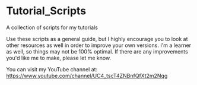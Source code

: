 # Tutorial_Scripts
A collection of scripts for my tutorials

Use these scripts as a general guide, but I highly encourage you to look at other resources as well in order to improve your own versions. I'm a learner as well, so things may not be 100% optimal. If there are any improvements you'd like me to make, please let me know.

You can visit my YouTube channel at:
https://www.youtube.com/channel/UC4_tscT4ZNBnfQfXt2m2Nqg
